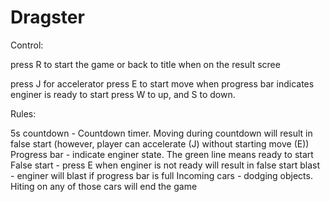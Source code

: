 # Dragster

Control:

press R to start the game or back to title when on the result scree

press J for accelerator
press E to start move when progress bar indicates enginer is ready to start
press W to up, and S to down.


Rules:

5s countdown - Countdown timer. Moving during countdown will result in false start (however, player can accelerate (J) without starting move (E))
Progress bar - indicate enginer state. The green line means ready to start
False start - press E when enginer is not ready will result in false start
blast - enginer will blast if progress bar is full
Incoming cars - dodging objects. Hiting on any of those cars will end the game
